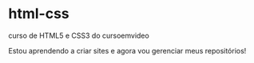 # html-css
 curso de HTML5 e CSS3 do cursoemvideo

Estou aprendendo a criar sites e agora vou gerenciar meus repositórios!